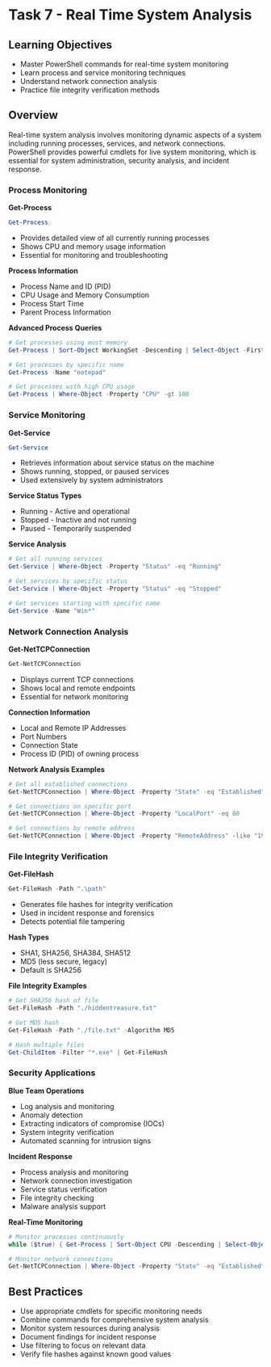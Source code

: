 # Task 7 - Real Time System Analysis

## Learning Objectives
- Master PowerShell commands for real-time system monitoring
- Learn process and service monitoring techniques
- Understand network connection analysis
- Practice file integrity verification methods

## Overview
Real-time system analysis involves monitoring dynamic aspects of a system including running processes, services, and network connections. PowerShell provides powerful cmdlets for live system monitoring, which is essential for system administration, security analysis, and incident response.

### Process Monitoring

**Get-Process**
```powershell
Get-Process
```
- Provides detailed view of all currently running processes
- Shows CPU and memory usage information
- Essential for monitoring and troubleshooting

**Process Information**
- Process Name and ID (PID)
- CPU Usage and Memory Consumption
- Process Start Time
- Parent Process Information

**Advanced Process Queries**
```powershell
# Get processes using most memory
Get-Process | Sort-Object WorkingSet -Descending | Select-Object -First 10

# Get processes by specific name
Get-Process -Name "notepad"

# Get processes with high CPU usage
Get-Process | Where-Object -Property "CPU" -gt 100
```

### Service Monitoring

**Get-Service**
```powershell
Get-Service
```
- Retrieves information about service status on the machine
- Shows running, stopped, or paused services
- Used extensively by system administrators

**Service Status Types**
- Running - Active and operational
- Stopped - Inactive and not running
- Paused - Temporarily suspended

**Service Analysis**
```powershell
# Get all running services
Get-Service | Where-Object -Property "Status" -eq "Running"

# Get services by specific status
Get-Service | Where-Object -Property "Status" -eq "Stopped"

# Get services starting with specific name
Get-Service -Name "Win*"
```

### Network Connection Analysis

**Get-NetTCPConnection**
```powershell
Get-NetTCPConnection
```
- Displays current TCP connections
- Shows local and remote endpoints
- Essential for network monitoring

**Connection Information**
- Local and Remote IP Addresses
- Port Numbers
- Connection State
- Process ID (PID) of owning process

**Network Analysis Examples**
```powershell
# Get all established connections
Get-NetTCPConnection | Where-Object -Property "State" -eq "Established"

# Get connections on specific port
Get-NetTCPConnection | Where-Object -Property "LocalPort" -eq 80

# Get connections by remote address
Get-NetTCPConnection | Where-Object -Property "RemoteAddress" -like "192.168.*"
```

### File Integrity Verification

**Get-FileHash**
```powershell
Get-FileHash -Path ".\path"
```
- Generates file hashes for integrity verification
- Used in incident response and forensics
- Detects potential file tampering

**Hash Types**
- SHA1, SHA256, SHA384, SHA512
- MD5 (less secure, legacy)
- Default is SHA256

**File Integrity Examples**
```powershell
# Get SHA256 hash of file
Get-FileHash -Path "./hiddentreasure.txt"

# Get MD5 hash
Get-FileHash -Path "./file.txt" -Algorithm MD5

# Hash multiple files
Get-ChildItem -Filter "*.exe" | Get-FileHash
```

### Security Applications

**Blue Team Operations**
- Log analysis and monitoring
- Anomaly detection
- Extracting indicators of compromise (IOCs)
- System integrity verification
- Automated scanning for intrusion signs

**Incident Response**
- Process analysis and monitoring
- Network connection investigation
- Service status verification
- File integrity checking
- Malware analysis support

**Real-Time Monitoring**
```powershell
# Monitor processes continuously
while ($true) { Get-Process | Sort-Object CPU -Descending | Select-Object -First 5; Start-Sleep 5 }

# Monitor network connections
Get-NetTCPConnection | Where-Object -Property "State" -eq "Established" | Select-Object LocalAddress, LocalPort, RemoteAddress, RemotePort
```

## Best Practices
- Use appropriate cmdlets for specific monitoring needs
- Combine commands for comprehensive system analysis
- Monitor system resources during analysis
- Document findings for incident response
- Use filtering to focus on relevant data
- Verify file hashes against known good values
